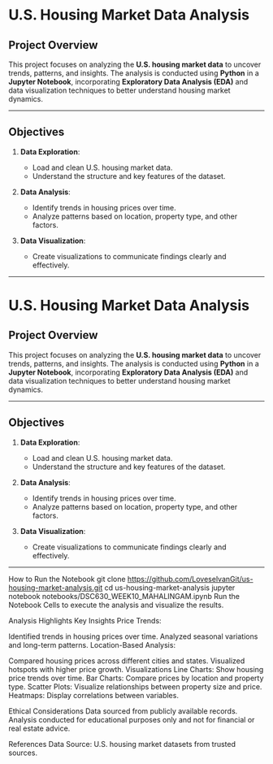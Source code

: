 # U.S. Housing Market Data Analysis

## Project Overview

This project focuses on analyzing the **U.S. housing market data** to uncover trends, patterns, and insights. The analysis is conducted using **Python** in a **Jupyter Notebook**, incorporating **Exploratory Data Analysis (EDA)** and data visualization techniques to better understand housing market dynamics.

---

## Objectives

1. **Data Exploration**:
   - Load and clean U.S. housing market data.
   - Understand the structure and key features of the dataset.

2. **Data Analysis**:
   - Identify trends in housing prices over time.
   - Analyze patterns based on location, property type, and other factors.

3. **Data Visualization**:
   - Create visualizations to communicate findings clearly and effectively.

---
# U.S. Housing Market Data Analysis

## Project Overview

This project focuses on analyzing the **U.S. housing market data** to uncover trends, patterns, and insights. The analysis is conducted using **Python** in a **Jupyter Notebook**, incorporating **Exploratory Data Analysis (EDA)** and data visualization techniques to better understand housing market dynamics.

---

## Objectives

1. **Data Exploration**:
   - Load and clean U.S. housing market data.
   - Understand the structure and key features of the dataset.

2. **Data Analysis**:
   - Identify trends in housing prices over time.
   - Analyze patterns based on location, property type, and other factors.

3. **Data Visualization**:
   - Create visualizations to communicate findings clearly and effectively.

---

How to Run the Notebook
git clone https://github.com/LoveselvanGit/us-housing-market-analysis.git
cd us-housing-market-analysis
jupyter notebook notebooks/DSC630_WEEK10_MAHALINGAM.ipynb
Run the Notebook Cells to execute the analysis and visualize the results.

Analysis Highlights
Key Insights
Price Trends:

Identified trends in housing prices over time.
Analyzed seasonal variations and long-term patterns.
Location-Based Analysis:

Compared housing prices across different cities and states.
Visualized hotspots with higher price growth.
Visualizations
Line Charts: Show housing price trends over time.
Bar Charts: Compare prices by location and property type.
Scatter Plots: Visualize relationships between property size and price.
Heatmaps: Display correlations between variables.

Ethical Considerations
Data sourced from publicly available records.
Analysis conducted for educational purposes only and not for financial or real estate advice.

References
Data Source: U.S. housing market datasets from trusted sources.
